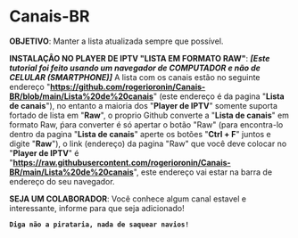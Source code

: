 # Canais-BR

**OBJETIVO**:
Manter a lista atualizada sempre que possível.

**INSTALAÇÂO NO PLAYER DE IPTV "LISTA EM FORMATO RAW"**:
**_[Este tutorial foi feito usando um navegador de COMPUTADOR e não de CELULAR (SMARTPHONE)]_** A lista com os canais estão no seguinte endereço "**https://github.com/rogerioronin/Canais-BR/blob/main/Lista%20de%20canais**" (este endereço é da pagina "**Lista de canais**"), no entanto a maioria dos "**Player de IPTV**" somente suporta fortado de lista em "**Raw**", o proprio Github converte a "**Lista de canais**" em formato Raw, ṕara converter é só apertar o botão "Raw" (para encontra-lo dentro da pagina "**Lista de canais**" aperte os botões "**Ctrl + F**" juntos e digite "**Raw**"), o link (endereço) da pagina "Raw" que você deve colocar no "**Player de IPTV**" é "**https://raw.githubusercontent.com/rogerioronin/Canais-BR/main/Lista%20de%20canais**", este endereço vai estar na barra de endereço do seu navegador.

**SEJA UM COLABORADOR**:
Você conhece algum canal estavel e interessante, informe para que seja adicionado!

**`Diga não a pirataria, nada de saquear navios!`**
